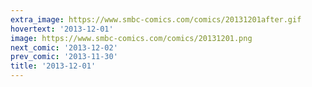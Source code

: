 ```yaml
---
extra_image: https://www.smbc-comics.com/comics/20131201after.gif
hovertext: '2013-12-01'
image: https://www.smbc-comics.com/comics/20131201.png
next_comic: '2013-12-02'
prev_comic: '2013-11-30'
title: '2013-12-01'
---
```



